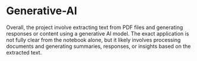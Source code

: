 # Generative-AI

Overall, the project involve extracting text from PDF files and generating responses or content using a generative AI model. The exact application is not fully clear from the notebook alone, but it likely involves processing documents and generating summaries, responses, or insights based on the extracted text. ​
